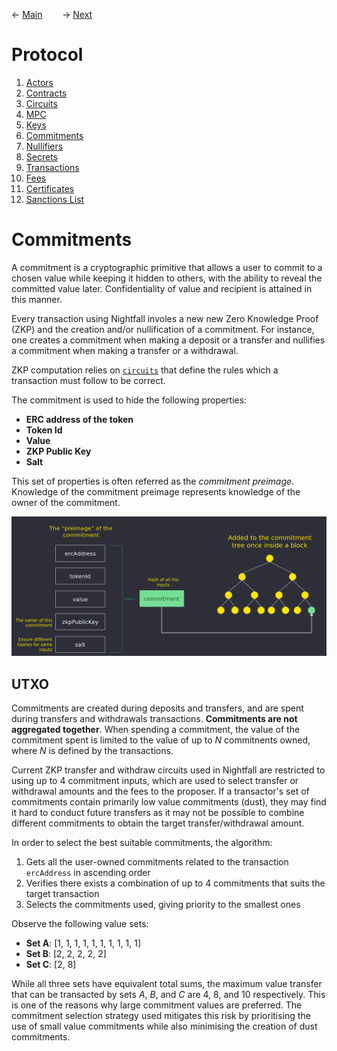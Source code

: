 &larr; [Main](../README.md) &nbsp;&nbsp;&nbsp;&nbsp;&nbsp;&nbsp; &rarr; [Next](./nullifiers.md#nullifiers)

# Protocol
1. [Actors](./actors.md)
2. [Contracts](./contracts.md)
3. [Circuits](./circuits.md)
4. [MPC](./mpc.md)
5. [Keys](./keys.md)
6. [Commitments](#commitments)
7. [Nullifiers](./nullifiers.md#nullifiers)
8. [Secrets](./secrets.md)
9. [Transactions](./transactions.md)
10. [Fees](./fees.md#fees)
11. [Certificates](./certificates.md)
12. [Sanctions List](./certificates.md#sanctions-list)

# Commitments

A commitment is a cryptographic primitive that allows a user to commit to a chosen value 
while keeping it hidden to others, with the ability to reveal the committed value later. 
Confidentiality of value and recipient is attained in this manner.

Every transaction using Nightfall involes a new new Zero Knowledge Proof (ZKP) and the creation and/or nullification of a commitment.  For instance, one creates a commitment when making a deposit or a transfer and nullifies a commitment when 
making a transfer or a withdrawal.

ZKP computation relies on [`circuits`](./circuits.md) that define the rules which a transaction must follow to be correct. 

The commitment is used to hide the following properties:
- **ERC address of the token**
- **Token Id**
- **Value**
- **ZKP Public Key**
- **Salt**

This set of properties is often referred as the *commitment preimage*. Knowledge of the commitment preimage represents knowledge of the owner of the commitment.

![](../imgs/commitment.png)

## **UTXO**

Commitments are created during deposits and transfers, and are spent during transfers and withdrawals transactions. **Commitments are not aggregated together**. When spending a commitment, the value of the commitment spent is limited to the value of up to *N* commitnents owned, where *N* is defined by the transactions.

Current ZKP transfer and withdraw circuits used in Nightfall are restricted to using up to 4 commitment inputs, which are used to select transfer or withdrawal amounts and the fees to the proposer.  If a transactor's set of commitments contain primarily low value commitments (dust), they may find it hard to conduct future transfers as it may not be possible to combine different commitments to obtain the target transfer/withdrawal amount.

In order to select the best suitable commitments, the algorithm:
1. Gets all the user-owned commitments related to the transaction `ercAddress` in ascending order
2. Verifies there exists a combination of up to 4 commitments that suits the target transaction
3. Selects the commitments used, giving priority to the smallest ones

Observe the following value sets:

- **Set A**: [1, 1, 1, 1, 1, 1, 1, 1, 1, 1]
- **Set B**: [2, 2, 2, 2, 2]
- **Set C**: [2, 8]

While all three sets have equivalent total sums, the maximum value transfer that can be transacted by sets *A*, *B*, and *C* are 4, 8, and 10 respectively. This is one of the reasons why large commitment values are preferred. The commitment selection strategy used mitigates this risk by prioritising the use of small value commitments while also minimising the creation of dust commitments.


